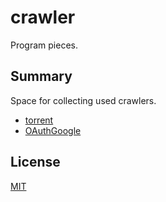 # crawler
Program pieces.
 
## Summary 
Space for collecting used crawlers.

* [torrent](torrent/)
* [OAuthGoogle](OAuthGoogle/)
 
## License
[MIT](LICENSE)
